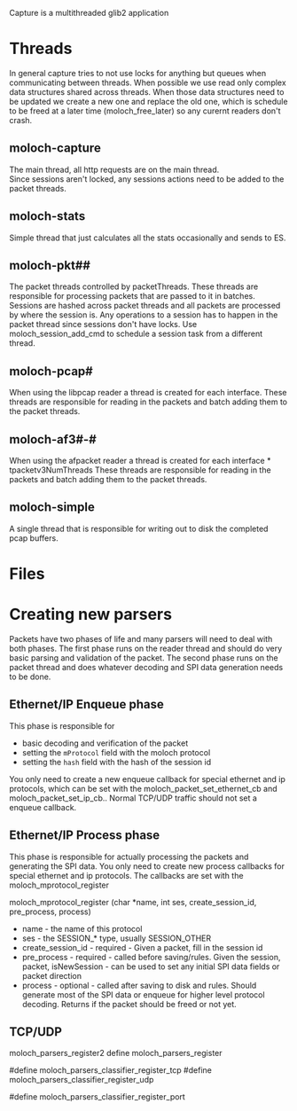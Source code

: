 Capture is a multithreaded glib2 application

# Threads

In general capture tries to not use locks for anything but queues when communicating between threads.
When possible we use read only complex data structures shared across threads.
When those data structures need to be updated we create a new one and replace the old one, which is schedule to be freed at a later time (moloch_free_later) so any curernt readers don't crash.

## moloch-capture
The main thread, all http requests are on the main thread.  
Since sessions aren't locked, any sessions actions need to be added to the packet threads.

## moloch-stats
Simple thread that just calculates all the stats occasionally and sends to ES.

## moloch-pkt##
The packet threads controlled by packetThreads.
These threads are responsible for processing packets that are passed to it in batches.
Sessions are hashed across packet threads and all packets are processed by where the session is.
Any operations to a session has to happen in the packet thread since sessions don't have locks.
Use moloch_session_add_cmd to schedule a session task from a different thread.

## moloch-pcap#
When using the libpcap reader a thread is created for each interface.
These threads are responsible for reading in the packets and batch adding them to the packet threads.

## moloch-af3#-#
When using the afpacket reader a thread is created for each interface * tpacketv3NumThreads
These threads are responsible for reading in the packets and batch adding them to the packet threads.

## moloch-simple
A single thread that is responsible for writing out to disk the completed pcap buffers.


# Files

# Creating new parsers

Packets have two phases of life and many parsers will need to deal with both phases.
The first phase runs on the reader thread and should do very basic parsing and validation of the packet.
The second phase runs on the packet thread and does whatever decoding and SPI data generation needs to be done.

## Ethernet/IP Enqueue phase

This phase is responsible for 
* basic decoding and verification of the packet
* setting the `mProtocol` field with the moloch protocol
* setting the `hash` field with the hash of the session id

You only need to create a new enqueue callback for special ethernet and ip protocols, which can be set with the moloch_packet_set_ethernet_cb and moloch_packet_set_ip_cb..
Normal TCP/UDP traffic should not set a enqueue callback.

## Ethernet/IP Process phase

This phase is responsible for actually processing the packets and generating the SPI data.
You only need to create new process callbacks for special ethernet and ip protocols.
The callbacks are set with the moloch_mprotocol_register

moloch_mprotocol_register (char *name, int ses, create_session_id, pre_process, process)

* name - the name of this protocol
* ses - the SESSION_* type, usually SESSION_OTHER
* create_session_id - required - Given a packet, fill in the session id
* pre_process - required - called before saving/rules. Given the session, packet, isNewSession - can be used to set any initial SPI data fields or packet direction
* process - optional - called after saving to disk and rules.  Should generate most of the SPI data or enqueue for higher level protocol decoding.  Returns if the packet should be freed or not yet.

## TCP/UDP

moloch_parsers_register2
define moloch_parsers_register

#define moloch_parsers_classifier_register_tcp
#define moloch_parsers_classifier_register_udp

#define moloch_parsers_classifier_register_port
